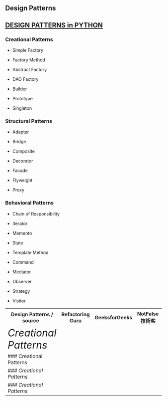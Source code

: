 ## Design Patterns


## [DESIGN PATTERNS in PYTHON](https://refactoring.guru/design-patterns/python)
	
	
### Creational Patterns	

  - Simple Factory
	
  - Factory Method
	
  - Abstract Factory
	
  - DAO Factory
	
  - Builder
	
  - Prototype
	
  - Singleton
	
### Structural Patterns	
	
  - Adapter
	
  - Bridge
	
  - Composite
	
  - Decorator
	
  - Facade
	
  - Flyweight
	
  - Proxy

### Behavioral Patterns	
	
  - Chain of Responsibility
	
  - Iterator
	
  - Memento
	
  - State
	
  - Template Method
	
  - Command
	
  - Mediator
	
  - Observer
	
  - Strategy
	
  - Visitor
  
  
  
<table>

<tr>
<th>Design Patterns / source &nbsp;</th>
<th>Refactoring Guru</th>
<th>GeeksforGeeks</th>
<th>NotFalse 技術客</th>
<th>faif github</th>
<th>其他</th>
</tr>

<!-- Line 1 -->
<tr>
<td><em><font size="+3">Creational Patterns</font></em></td>
<td></td>
<td></td>
<td></td>
<td></td>
<td></td>
</tr>

<!-- Line 2 -->
<tr>
<td>### Creational Patterns</td>
<td></td>
<td></td>
<td></td>
<td></td>
<td></td>
</tr>

<!-- Line 3 -->
<tr>
<td><em>### Creational Patterns</em></td>
<td></td>
<td></td>
<td></td>
<td></td>
<td></td>
</tr>

<!-- Line 4 -->
<tr>
<td><em>### Creational Patterns</em></td>
<td></td>
<td></td>
<td></td>
<td></td>
<td></td>
</tr>
